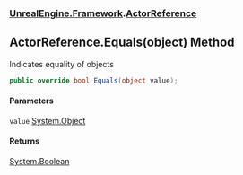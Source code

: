 ### [UnrealEngine.Framework](./UnrealEngine-Framework.md 'UnrealEngine.Framework').[ActorReference](./ActorReference.md 'UnrealEngine.Framework.ActorReference')
## ActorReference.Equals(object) Method
Indicates equality of objects  
```csharp
public override bool Equals(object value);
```
#### Parameters
<a name='UnrealEngine-Framework-ActorReference-Equals(object)-value'></a>
`value` [System.Object](https://docs.microsoft.com/en-us/dotnet/api/System.Object 'System.Object')  
  
#### Returns
[System.Boolean](https://docs.microsoft.com/en-us/dotnet/api/System.Boolean 'System.Boolean')  

